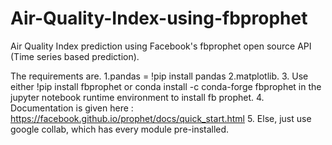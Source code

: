 # Air-Quality-Index-using-fbprophet
Air Quality Index prediction using Facebook's fbprophet open source API (Time series based prediction).

The requirements are.
1.pandas = !pip install pandas
2.matplotlib. 
3. Use either !pip install fbprophet or conda install -c conda-forge fbprophet in the jupyter notebook runtime environment to install fb prophet.
4. Documentation is given here : https://facebook.github.io/prophet/docs/quick_start.html
5. Else, just use google collab, which has every module pre-installed.
